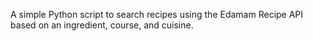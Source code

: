 A simple Python script to search recipes using the Edamam Recipe API based on an ingredient, course, and cuisine.
